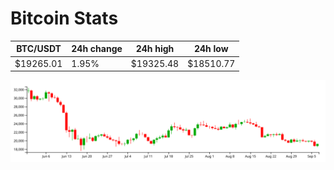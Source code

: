# Bitcoin Stats

BTC/USDT|24h change|24h high|24h low|
|---|---|---|---|
|$19265.01|1.95%|$19325.48|$18510.77|

<img src="./chart.svg">

